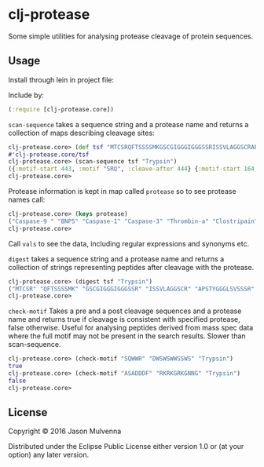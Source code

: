 # clj-protease

Some simple utilities for analysing protease cleavage of protein sequences.

## Usage

Install through lein in project file:


Include by:

```clj
(:require [clj-protease.core])
```

`scan-sequence` takes a sequence string and a protease name and
returns a collection of maps describing cleavage sites:

```clj
clj-protease.core> (def tsf "MTCSRQFTSSSSMKGSCGIGGGIGGGSSRISSVLAGGSCRAPSTYGGGLSVSSSRFSSGGACGLGGGYGGGFSSSSSSFGSGFGGGYGGGLGAGLGGGFGGGFAGGDGLLVGSEKVTMQNLNDRLASYLDKVRALEEANADLEVKIRDWYQRQRPAEIKDYSPYFKTIEDLRNKILTATVDNANVLLQIDNARLAADDFRTKYETELNLRMSVEADINGLRRVLDELTLARADLEMQIESLKEELAYLKKNHEEEMNALRGQVGGDVNVEMDAAPGVDLSRILNEMRDQYEKMAEKNRKDAEEWFFTKTEELNREVATNSELVQSGKSEISELRRTMQNLEIELQSQLSMKASLENSLEETKGRYCMQLAQIQEMIGSVEEQLAQLRCEMEQQNQEYKILLDVKTRLEQEIATYRRLLEGEDAHLSSSQFSSGSQSSRDVTSSSRQIRTKVMDVHDGKVVSTHEQVLRTKN")
#'clj-protease.core/tsf
clj-protease.core> (scan-sequence tsf "Trypsin")
({:motif-start 443, :motif "SRQ", :cleave-after 444} {:motif-start 164, :motif "FKT", :cleave-after 165} {:motif-start 240, :motif "LKE", :cleave-after 241} {:motif-start 468, :motif "TKN", :cleave-after 469} {:motif-start 229, :motif "ARA", :cleave-after 230} {:motif-start 466, :motif "LRT", :cleave-after 467} {:motif-start 27, :motif "SRI", :cleave-after 28} {:motif-start 385, :motif "LRC", :cleave-after 386} {:motif-start 360, :motif "TKG", :cleave-after 361} {:motif-start 448, :motif "TKV", :cleave-after 449} {:motif-start 297, :motif "RKD", :cleave-after 298} {:motif-start 157, :motif "IKD", :cleave-after 158} {:motif-start 349, :motif "MKA", :cleave-after 350} {:motif-start 290, :motif "EKM", :cleave-after 291} {:motif-start 402, :motif "VKT", :cleave-after 403} ...)
clj-protease.core> 
```

Protease information is kept in map called `protease` so to see
protease names call:

```clj
clj-protease.core> (keys protease)
("Caspase-9 " "BNPS" "Caspase-1" "Caspase-3" "Thrombin-a" "Clostripain" "Pepsin A" "Trypsin (Cys modified)" "Trypsin" "CNBr (methyl-Cys)a" "Trypsin-b" "NTCB" "Asp-N (N-terminal Glu)" "Pepsin A-a" "Granzyme B" "Lys-N" "Trypsin-a" "Prolyl endopeptidase" "Proteinase K" "Caspase-2a" "Lys-N (Cys modified)" "NBS (short exposure)" "Thrombin" "CNBr (with acids)" "Iodosobenzoic acid" "NBS (long exposure)" "Factor Xa" "Caspase-2" "Chymotrypsin (low specificity)-b" "Glu-C (AmAc buffer)" "Thermolysin" "Trypsin (Arg blocked)" "Caspase-10" "Pancreatic elastase" "Formic acid" "CNBr" "Chymotrypsin-a" "Pepsin A (low specificity)" "Caspase-3a" "HRV3C protease" "Trypsin (Lys blocked)" "Mild acid hydrolysis" "Pepsin A (low specificity)-a" "TEV protease" "CNBr (methyl-Cys)" "NCS/urea" "Chymotrypsin" "Enterokinase" "Caspase-7" "Chymotrypsin (low specificity)-a" "Hydroxylamine" "Lys-C" "Asp-N" "Caspase-4a" "Caspase-5" "Caspase-6" "Caspase 8" "Glu-C (Phos buffer)" "Chymotrypsin (low specificity)" "Caspase-4" "Chymotrypsin (low specificity)-c" "Arg-C")
clj-protease.core>
```

Call `vals` to see the data, including regular expressions and
synonyms etc.

`digest` takes a sequence string and a protease name and returns a
collection of strings representing peptides after cleavage with the
protease.

```clj
clj-protease.core> (digest tsf "Trypsin")
("MTCSR" "QFTSSSSMK" "GSCGIGGGIGGGSSR" "ISSVLAGGSCR" "APSTYGGGLSVSSSR" "FSSGGACGLGGGYGGGFSSSSSSFGSGFGGGYGGGLGAGLGGGFGGGFAGGDGLLVGSEK" "VTMQNLNDR" "LASYLDK" "VR" "ALEEANADLEVK" "IR" "DWYQR" "QRPAEIK" "DYSPYFK" "TIEDLR" "NK" "ILTATVDNANVLLQIDNAR" "LAADDFR" "TK" "YETELNLR" "MSVEADINGLR" "R" "VLDELTLAR" "ADLEMQIESLK" "EELAYLK" "K" "NHEEEMNALR" "GQVGGDVNVEMDAAPGVDLSR" "ILNEMR" "DQYEK" "MAEK" "NR" "K" "DAEEWFFTK" "TEELNR" "EVATNSELVQSGK" "SEISELR" "R" "TMQNLEIELQSQLSMK" "ASLENSLEETK" "GR" "YCMQLAQIQEMIGSVEEQLAQLR" "CEMEQQNQEYK" "ILLDVK" "TR" "LEQEIATYR" "R" "LLEGEDAHLSSSQFSSGSQSSR" "DVTSSSR" "QIR" "TK" "VMDVHDGK" "VVSTHEQVLR" "TK" "N")
clj-protease.core>
```

`check-motif` Takes a pre and a post cleavage sequences and a protease
name and returns true if cleavage is consistent with specified
protease, false otherwise. Useful for analysing peptides derived from
mass spec data where the full motif may not be present in the search
results. Slower than scan-sequence.

```clj
clj-protease.core> (check-motif "SQWWR" "DWSWSWWSSWS" "Trypsin")
true
clj-protease.core> (check-motif "ASADDDF" "RKRKGRKGNNG" "Trypsin")
false
clj-protease.core>
```

## License

Copyright © 2016 Jason Mulvenna

Distributed under the Eclipse Public License either version 1.0 or (at
your option) any later version.
